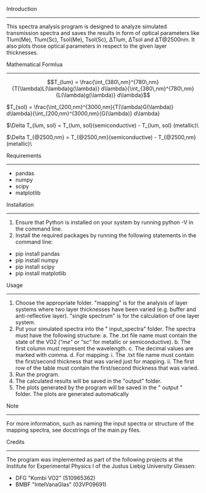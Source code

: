 Introduction
____________
This spectra analysis program is designed to analyze simulated transmission spectra and saves
the results in form of optical parameters like Tlum(Me), Tlum(Sc), Tsol(Me), Tsol(Sc), ΔTlum,
ΔTsol and ΔT@2500nm. It also plots those optical parameters in respect to the given layer thicknesses.

Mathematical Formlua
___________________
$$T_{lum} = \frac{\int_{380\,nm}^{780\,nm}{T(\lambda)L(\lambda)g(\lambda)} d\lambda}{\int_{380\,nm}^{780\,nm}{L(\lambda)g(\lambda)} d\lambda}$$

$T_{sol} = \frac{\int_{200\,nm}^{3000\,nm}{T(\lambda)G(\lambda)} d\lambda}{\int_{200\,nm}^{3000\,nm}{G(\lambda)} d\lambda}

$\Delta T_{lum, sol} = T_{lum, sol}(semiconductive) - T_{lum, sol} (metallic)\\

$\Delta T_{@2500\,nm} = T_{@2500\,nm}(semiconductive) - T_{@2500\,nm}(metallic)\\

Requirements
____________
- pandas
- numpy
- scipy
- matplotlib

Installation
____________
1.	Ensure that Python is installed on your system by running python -V in the command line.
2.	Install the required packages by running the following statements in the command line:
- pip install pandas
- pip install numpy
- pip install scipy
- pip install matplotlib

Usage
_____
1.	Choose the appropriate folder. "mapping" is for the analysis of layer systems where two layer thicknesses have been varied (e.g. buffer and anti-reflective layer). "single spectrum" is for the calculation of one layer system.
2.	Put your simulated spectra into the " input_spectra" folder. The spectra must have the following structure:
a.	The .txt file name must contain the state of the VO2 (“_me_“ or “_sc_“ for metallic or semiconductive).
b.	The first column must represent the wavelength.
c.	The decimal values are marked with comma.
d.	For mapping:
i.	The .txt file name must contain the first/second thickness that was varied just for mapping.
ii.	The first row of the table must contain the first/second thickness that was varied.
3.	Run the program.
4.	The calculated results will be saved in the "output" folder.
5.	The plots generated by the program will be saved in the " output " folder. The plots are generated automatically

Note
____
For more information, such as naming the input spectra or structure of the mapping spectra, see docstrings of the main.py files.

Credits
______
The program was implemented as part of the following projects at the Institute for Experimental Physics I of the Justus Liebig University Giessen:
- DFG "Kombi VO2" (510965362)
- BMBF "IntelVanaGlas" (03VP09691)

